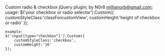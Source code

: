 ﻿Custom radio & checkbox jQuery plugin;
	by N0r8 millianorb@gmail.com;
	usage:
	$('your checkbox or radio selector').Custom({
		customStyleClass:'classForcustomView',
		customHeight:'height of checkbox or radio'
	});
	
	example:
	$('input[type="checkbox"]').Custom({
		customStyleClass:'checkbox',
		customHeight:'16'
	});